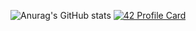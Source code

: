 ![Anurag's GitHub stats](https://github-readme-stats.vercel.app/api?username=wollio&show_icons=true&theme=tokyonight)
[![42 Profile Card](https://1337-readme.vercel.app/api/profile?cursus=42cursus&dark=true&email=hide&leet_logo=hide&login=wollio)](https://profile.intra.42.fr/users/wollio)
